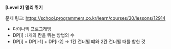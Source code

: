 **[Level 2] 멀리 뛰기**

문제 링크: https://school.programmers.co.kr/learn/courses/30/lessons/12914

* 다이나믹 프로그래밍
* DP[i] : i개의 칸을 뛰는 방법의 수
* DP[i] = DP[i-1] + DP[i-2] -> 1칸 건너뛸 떄와 2칸 건너뛸 때를 합한 것
